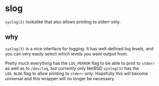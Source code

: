 slog
====

`syslog(3)` lookalike that also allows printing to stderr only.

why
---

`syslog(3)` is a nice interface for logging.
It has well-defined log levels,
and you can very easily select which levels you want output from.

Pretty much everything has the `LOG_PERROR` flag to be able to print
to `stderr` as well as to `/dev/log`,
but currently only NetBSD `syslog(3)` has the `LOG_NLOG` flag to allow
printing to `stderr` only.
Hopefully this will become universal and this wrapper will no longer
be necessary.
